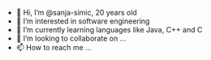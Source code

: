 - 👋 Hi, I’m @sanja-simic, 20 years old 
- 👀 I’m interested in software engineering
- 🌱 I’m currently learning languages like Java, C++ and C
- 💞️ I’m looking to collaborate on ...
- 📫 How to reach me ...

<!---
sanja-simic/sanja-simic is a ✨ special ✨ repository because its `README.md` (this file) appears on your GitHub profile.
You can click the Preview link to take a look at your changes.
--->

